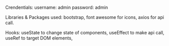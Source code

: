 Crendentials:
username: admin
password: admin

Libraries & Packages used:
bootstrap,
font awesome for icons,
axios for api call.

Hooks:
useState to change state of components,
useEffect to make api call,
useRef to target DOM elements, 